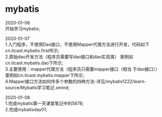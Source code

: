 # mybatis  

2020-01-06   
            开始学习mybatis;  

2020-01-07  
	1.入门程序，不使用Dao接口，不使用Mapper代理方法进行开发，代码如下cn.itcast.mybatis.first所示;  
	2.原始dao开发方法（程序员需要写dao接口和dao实现类） 案例如cn.itcast.mybatis.dao下所示;  
	3.主要使用：mapper代理方法（程序员只需要mapper接口（相当 于dao接口））案例如cn.itcast.mybatis.mapper下所示;  
	4.Mapper接口方法如何传多个参数的四种方法-详见/mybatis1222/learn-source/Mybatis学习笔记.xmind;  
	
2020-01-08  
    1.完成mybatis第一天课堂笔记中的5678;  
	2.完成mybatisday01;  
